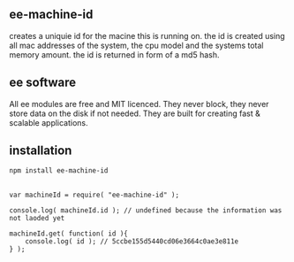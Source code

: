 ## ee-machine-id

creates a uniquie id for the macine this is running on. the id is created using all mac addresses of the system, the cpu model and the systems total memory amount.
the id is returned in form of a md5 hash.

## ee software

All ee modules are free and MIT licenced. They never block, they never store data on the disk if not needed. They are built for creating fast & scalable applications.

## installation
	
	npm install ee-machine-id

##

	var machineId = require( "ee-machine-id" );

	console.log( machineId.id ); // undefined because the information was not laoded yet

	machineId.get( function( id ){
		console.log( id ); // 5ccbe155d5440cd06e3664c0ae3e811e
	} );